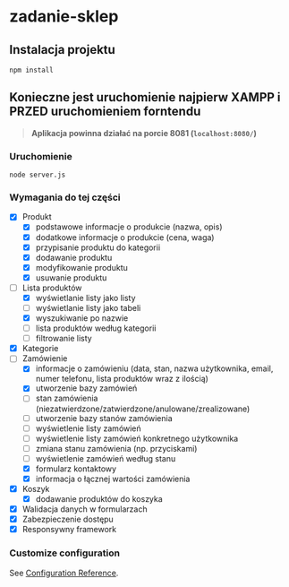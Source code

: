 # zadanie-sklep

## Instalacja projektu
```
npm install
```

## Konieczne jest uruchomienie najpierw XAMPP i PRZED uruchomieniem forntendu
> **Aplikacja powinna działać na porcie 8081 (`localhost:8080/`)**

### Uruchomienie
```
node server.js
```

### Wymagania do tej części
- [x] Produkt
  - [x] podstawowe informacje o produkcie (nazwa, opis)
  - [x] dodatkowe informacje o produkcie (cena, waga)
  - [x] przypisanie produktu do kategorii 
  - [x] dodawanie produktu
  - [x] modyfikowanie produktu
  - [x] usuwanie produktu
- [ ] Lista produktów
  - [x] wyświetlanie listy jako listy
  - [ ] wyświetlanie listy jako tabeli
  - [x] wyszukiwanie po nazwie
  - [ ] lista produktów według kategorii
  - [ ] filtrowanie listy
- [x] Kategorie
- [ ] Zamówienie
  - [x] informacje o zamówieniu (data, stan, nazwa użytkownika, email, numer telefonu, lista produktów wraz z ilością)
  - [x] utworzenie bazy zamówień
  - [ ] stan zamówienia (niezatwierdzone/zatwierdzone/anulowane/zrealizowane)
  - [ ] utworzenie bazy stanów zamówienia
  - [ ] wyświetlenie listy zamówień
  - [ ] wyświetlenie listy zamówień konkretnego użytkownika
  - [ ] zmiana stanu zamówienia (np. przyciskami)
  - [ ] wyświetlenie zamówień według stanu
  - [x] formularz kontaktowy
  - [x] informacja o łącznej wartości zamówienia
- [x] Koszyk
  - [x] dodawanie produktów do koszyka
- [x] Walidacja danych w formularzach
- [x] Zabezpieczenie dostępu
- [x] Responsywny framework

### Customize configuration
See [Configuration Reference](https://cli.vuejs.org/config/).
